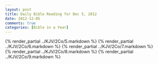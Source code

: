 ```yaml
---
layout: post
title: Daily Bible Reading for Dec 5, 2012
date: 2012-12-05
comments: true
categories: [Bible in a Year]
---
```

{% render_partial ../KJV/2Co/5.markdown %}
{% render_partial ../KJV/2Co/6.markdown %}
{% render_partial ../KJV/2Co/7.markdown %}
{% render_partial ../KJV/2Co/8.markdown %}
{% render_partial ../KJV/2Co/9.markdown %}
